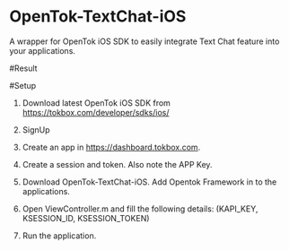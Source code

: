 # OpenTok-TextChat-iOS
A wrapper for OpenTok iOS SDK to easily integrate Text Chat feature into your applications.

#Result

#Setup

1. Download latest OpenTok iOS SDK from https://tokbox.com/developer/sdks/ios/

2. SignUp

3. Create an app in https://dashboard.tokbox.com.

4. Create a session and token. Also note the APP Key.

5. Download OpenTok-TextChat-iOS. Add Opentok Framework in to the applications.

6. Open ViewController.m and fill the following details:
(KAPI_KEY, 
KSESSION_ID, 
KSESSION_TOKEN)

7. Run the application. 
